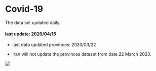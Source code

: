 # Covid-19

The data set updated daily.

#### last update: 2020/04/15

* last data updated provinces: 2020/03/22 

* Iran will not update the provinces dataset from date 22 March 2020.


![](http://uupload.ir/files/lpwp_bin5.gif)
